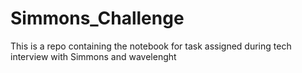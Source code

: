 # Simmons_Challenge
This is a repo containing the notebook for task assigned during tech interview with Simmons and wavelenght

